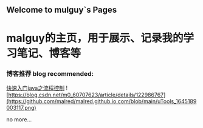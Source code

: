 ## Welcome to mulguy`s Pages

# malguy的主页，用于展示、记录我的学习笔记、博客等

### 博客推荐 blog recommended:

[快速入门java之流程控制](https://blog.csdn.net/m0_60707623/article/details/122986767)
![https://blog.csdn.net/m0_60707623/article/details/122986767](https://github.com/malred/malred.github.io.com/blob/main/uTools_1645189003117.png)

no more...
